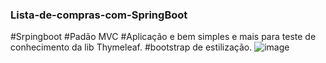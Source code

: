 ### Lista-de-compras-com-SpringBoot
#Srpingboot
#Padão MVC
#Aplicação e bem simples e mais para teste de conhecimento da lib Thymeleaf.
#bootstrap de estilização.
![image](https://user-images.githubusercontent.com/34004001/129575337-a42b7b79-2f70-45f5-b777-011343f931ce.png)
